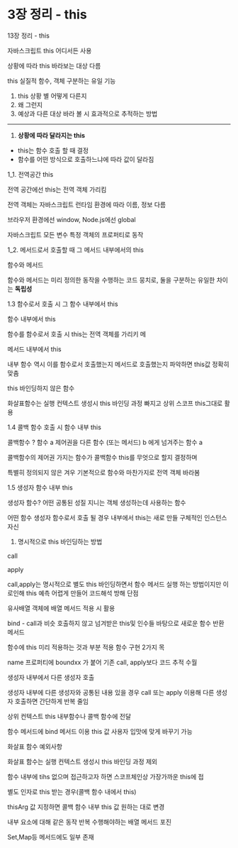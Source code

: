 # 3장 정리 - this

13장 정리 - this

자바스크립트 this 어디서든 사용

상황에 따라 this 바라보는 대상 다름

this 실질적 함수, 객체 구분하는 유일 기능

1. this 상황 별 어떻게 다른지
2. 왜 그런지
3. 예상과 다른 대상 바라 볼 시 효과적으로 추적하는 방법

---

1. **상황에 따라 달라지는 this**
- this는 함수 호출 할 때 결정
- 함수를 어떤 방식으로 호출하느냐에 따라 값이 달라짐

1_1. 전역공간 this

전역 공간에선 this는 전역 객체 가리킴

전역 객체는 자바스크립트 런타임 환경에 따라 이름, 정보 다름

브라우저 환경에선 window, Node.js에선 global

자바스크립트 모든 변수 특정 객체의 프로퍼티로 동작

1_2.  메서드로서 호출할 때 그 메서드 내부에서의 this

함수와 메서드

함수와 메서드는 미리 정의한 동작을 수행하는 코드 뭉치로, 둘을 구분하는 유일한 차이는 **독립성**

1.3 함수로서 호출 시 그 함수 내부에서 this

함수 내부에서 this

함수를 함수로서 호출 시 this는 전역 객체를 가리키
메

메서드 내부에서 this

내부 함수 역시 이를 함수로서 호출했는지 메서드로 호출했는지 파악하면 this값 정확히 맞춤

this 바인딩하지 않은 함수

화살표함수는 실행 컨텍스트 생성시 this 바인딩 과정 빠지고 상위 스코프 this그대로 활용

1.4 콜백 함수 호출 시 함수 내부 this

콜백함수 ? 함수 a 제어권을 다른 함수 (또는 메서드) b 에게 넘겨주는 함수 a 

콜백함수의 제어권 가지는 함수가 콜백함수 this를 무엇으로 할지 결정하며 

특별히 정의되지 않은 겨우 기본적으로 함수와 마찬가지로 전역 객체 바라봄

1.5 생성자 함수 내부 this

생성자 함수? 어떤 공통된 성질 지니는 객체 생성하는데 사용하는 함수

어떤 함수 생성자 함수로서 호출 될 경우 내부에서 this는 새로 만들 구체적인 인스턴스 자신

1. 명시적으로 this 바인딩하는 방법

call

apply 

call,apply는 명시적으로 별도 this 바인딩하면서 함수 메서드 실행 하는 방법이지만 이로인해 this 예측 어렵게 만들어 코드해석 방해 단점

유사배열 객체에 배열 메서드 적용 시 활용

bind - call과 비슷 호출하지 않고 넘겨받은 this및 인수들 바탕으로 새로운 함수 반환 메서드

함수에 this 미리 적용하는 것과 부분 적용 함수 구현 2가지 목

name 프로퍼티에 boundxx 가 붙어 기존 call, apply보다 코드 추적 수월

생성자 내부에서 다른 생성자 호출

생성자 내부에 다른 생성자와 공통된 내용 있을 경우 call 또는 apply 이용해 다른 생성자 호출하면 간단하게 반복 줄임

상위 컨텍스트 this 내부함수나 콜백 함수에 전달

함수 메서드에 bind 메서드 이용 this 값 사용자 입맛에 맞게 바꾸기 가능

화살표 함수 예외사항

화살표 함수는 실행 컨텍스트 생성시 this 바인딩 과정 제외

함수 내부에 tihs 없으며 접근하고자 하면 스코프체인상 가장가까운 this에 접

별도 인자로 this 받는 경우(콜백 함수 내에서 this)

thisArg 값 지정하면 콜백 함수 내부 this 값 원하는 대로 변경

내부 요소에 대해 같은 동작 반복 수행해야하는 배열 메서드 포진

Set,Map등 메서드에도 일부 존재